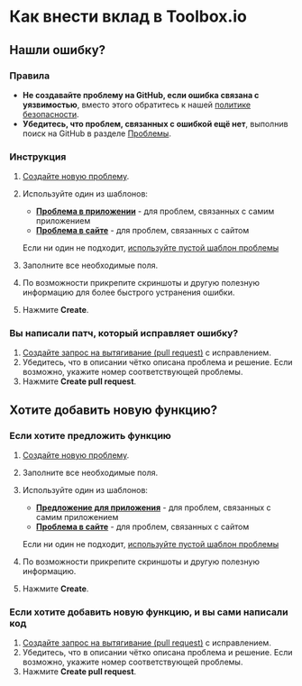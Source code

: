# Как внести вклад в Toolbox.io

## **Нашли ошибку?**
### Правила
- **Не создавайте проблему на GitHub, если ошибка связана с уязвимостью**, вместо этого обратитесь к нашей [политике безопасности](SECURITY.md).
- **Убедитесь, что проблем, связанных с ошибкой ещё нет**, выполнив поиск на GitHub в разделе [Проблемы](https://github.com/denis0001-dev/Toolbox-io/issues).
### Инструкция
1. [Создайте новую проблему](https://github.com/denis0001-dev/Toolbox-io/issues/new/choose).
2. Используйте один из шаблонов:
   - [**Проблема в приложении**](https://github.com/denis0001-dev/Toolbox-io/issues/new?template=проблема-в-приложении.md) - для проблем, связанных с самим приложением
   - [**Проблема в сайте**](https://github.com/denis0001-dev/Toolbox-io/issues/new?template=проблема-в-сайте.md) - для проблем, связанных с сайтом

   Если ни один не подходит, [используйте пустой шаблон проблемы](https://github.com/denis0001-dev/Toolbox-io/issues/new?template=Blank+issue)
3. Заполните все необходимые поля.
5. По возможности прикрепите скриншоты и другую полезную информацию для более быстрого устранения ошибки.
6. Нажмите **Create**.

### **Вы написали патч, который исправляет ошибку?**
1. [Создайте запрос на вытягивание (pull request)](https://github.com/denis0001-dev/Toolbox-io/compare) с исправлением.
2. Убедитесь, что в описании чётко описана проблема и решение. Если возможно, укажите номер соответствующей проблемы.
3. Нажмите **Create pull request**.

## **Хотите добавить новую функцию?**
### Если хотите предложить функцию
1. [Создайте новую проблему](https://github.com/denis0001-dev/Toolbox-io/issues/new/choose).
2. Заполните все необходимые поля.
3. Используйте один из шаблонов:
   - [**Предложение для приложения**](https://github.com/denis0001-dev/Toolbox-io/issues/new?template=предложение-для-приложения.md) - для проблем, связанных с самим приложением
   - [**Проблема в сайте**](https://github.com/denis0001-dev/Toolbox-io/issues/new?template=предложение-для-сайта.md) - для проблем, связанных с сайтом

   Если ни один не подходит, [используйте пустой шаблон проблемы](https://github.com/denis0001-dev/Toolbox-io/issues/new?template=Blank+issue)
4. По возможности прикрепите скриншоты и другую полезную информацию.
5. Нажмите **Create**.
### Если хотите добавить новую функцию, и вы сами написали код
1. [Создайте запрос на вытягивание (pull request)](https://github.com/denis0001-dev/Toolbox-io/compare) с исправлением.
2. Убедитесь, что в описании чётко описана проблема и решение. Если возможно, укажите номер соответствующей проблемы.
3. Нажмите **Create pull request**.
